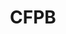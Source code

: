 ---
# This topic lives at
# https://digital.gov/topics/cfpb

slug: "cfpb"

# Topic Title
title: "CFPB"

# description — keep it short and clear
summary: ""


# Weight
weight: 1

# For more information on managing topics,
# see https://github.com/GSA/digitalgov.gov/wiki
---